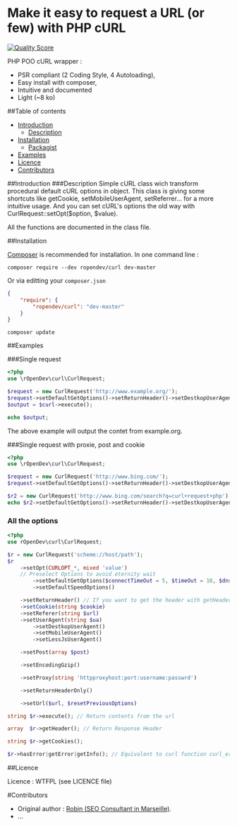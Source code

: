 # Make it easy to request a URL (or few) with PHP cURL

[![Quality Score](https://img.shields.io/scrutinizer/g/RobinDev/curlRequest.svg?style=flat-square)](https://scrutinizer-ci.com/g/RobinDev/curlRequest)

PHP POO cURL wrapper :
* PSR compliant (2 Coding Style, 4 Autoloading),
* Easy install with composer,
* Intuitive and documented
* Light (~8 ko)

##Table of contents
* [Introduction](#introduction)
    * [Description](#description)
* [Installation](#installation)
    * [Packagist](https://packagist.org/packages/ropendev/curl)
* [Examples](#examples)
* [Licence](#licence)
* [Contributors](#contributors)

##Introduction
###Description
Simple cURL class wich transform procedural default cURL options in object. This class is giving some shortcuts like getCookie, setMobileUserAgent, setReferrer... for a more intuitive usage. And you can set cURL's options the old way with CurlRequest::setOpt($option, $value).

All the functions are documented in the class file.

##Installation

[Composer](http://getcomposer.org) is recommended for installation.
In one command line :
```
composer require --dev ropendev/curl dev-master
```
Or via editting your `composer.json`
```json
{
    "require": {
        "ropendev/curl": "dev-master"
    }
}
```
```
composer update
```

##Examples

###Single request
```php
<?php
use \rOpenDev\curl\CurlRequest;

$request = new CurlRequest('http://www.example.org/');
$request->setDefaultGetOptions()->setReturnHeader()->setDestkopUserAgent()->setEncodingGzip();
$output = $curl->execute();

echo $output;
```
The above example will output the contet from example.org.

###Single request with proxie, post and cookie
```php
<?php
use \rOpenDev\curl\CurlRequest;

$request = new CurlRequest('http://www.bing.com/');
$request->setDefaultGetOptions()->setReturnHeader()->setDestkopUserAgent()->setEncodingGzip()->execute();

$r2 = new CurlRequest('http://www.bing.com/search?q=curl+request+php');
echo $r2->setDefaultGetOptions()->setReturnHeader()->setDestkopUserAgent()->setEncodingGzip()->setCookie($request->getCookie())->setProxy('domain:port:user:password')->execute();
```
### All the options
```php
<?php
use rOpenDev\curl\CurlRequest;

$r = new CurlRequest('scheme://host/path');
$r
    ->setOpt(CURLOPT_*, mixed 'value')
	// Preselect Options to avoid eternity wait
        ->setDefaultGetOptions($connectTimeOut = 5, $timeOut = 10, $dnsCacheTimeOut = 600, $followLocation = true, $maxRedirs = 5)
        ->setDefaultSpeedOptions()

    ->setReturnHeader() // If you want to get the header with getHeader()
    ->setCookie(string $cookie)
    ->setReferer(string $url)
    ->setUserAgent(string $ua)
        ->setDestkopUserAgent()
        ->setMobileUserAgent()
        ->setLessJsUserAgent()

    ->setPost(array $post)

    ->setEncodingGzip()

    ->setProxy(string 'httpproxyhost:port:username:passwrd')

    ->setReturnHeaderOnly()

    ->setUrl($url, $resetPreviousOptions)

string $r->execute(); // Return contents from the url

array  $r->getHeader(); // Return Response Header

string $r->getCookies();

$r->hasError|getError|getInfo(); // Equivalent to curl function curl_errno|curl_error|curl_getinfo();

```

##Licence

Licence : WTFPL (see LICENCE file)

#Contributors

* Original author : [Robin (SEO Consultant in Marseille)](http://www.robin-d.fr/).
* ...
